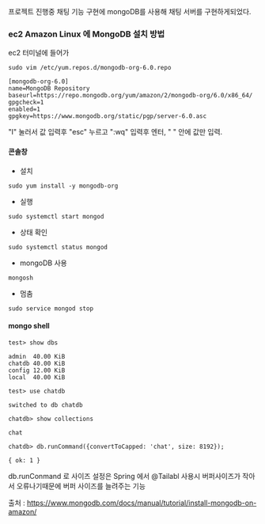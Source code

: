 프로젝트 진행중 채팅 기능 구현에 mongoDB를 사용해 채팅 서버를 구현하게되었다. 



### ec2 Amazon Linux 에 MongoDB 설치 방법

ec2 터미널에 들어가

`sudo vim /etc/yum.repos.d/mongodb-org-6.0.repo`

```[mongodb-org-6.0]
[mongodb-org-6.0]
name=MongoDB Repository
baseurl=https://repo.mongodb.org/yum/amazon/2/mongodb-org/6.0/x86_64/
gpgcheck=1
enabled=1
gpgkey=https://www.mongodb.org/static/pgp/server-6.0.asc
```

"I" 눌러서 값 입력후 "esc" 누르고  ":wq" 입력후 엔터, " " 안에 값만 입력.



#### 콘솔창

- 설치

 `sudo yum install -y mongodb-org`

- 실행

`sudo systemctl start mongod`

- 상태 확인

`sudo systemctl status mongod`

- mongoDB 사용

`mongosh`

- 멈춤

`sudo service mongod stop`



#### mongo shell

`test> show dbs`

```
admin  40.00 KiB
chatdb 40.00 KiB
config 12.00 KiB
local  40.00 KiB
```

`test> use chatdb`

```
switched to db chatdb
```

`chatdb> show collections`

```
chat
```

`chatdb> db.runCommand({convertToCapped: 'chat', size: 8192});`

```
{ ok: 1 }
```

db.runConmand 로 사이즈 설정은 Spring 에서 @Tailabl 사용시 버퍼사이즈가 작아서 오류나기때문에 버퍼 사이즈를 늘려주는 기능



출처 : https://www.mongodb.com/docs/manual/tutorial/install-mongodb-on-amazon/